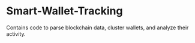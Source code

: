 # Smart-Wallet-Tracking
Contains code to parse blockchain data, cluster wallets, and analyze their activity. 
